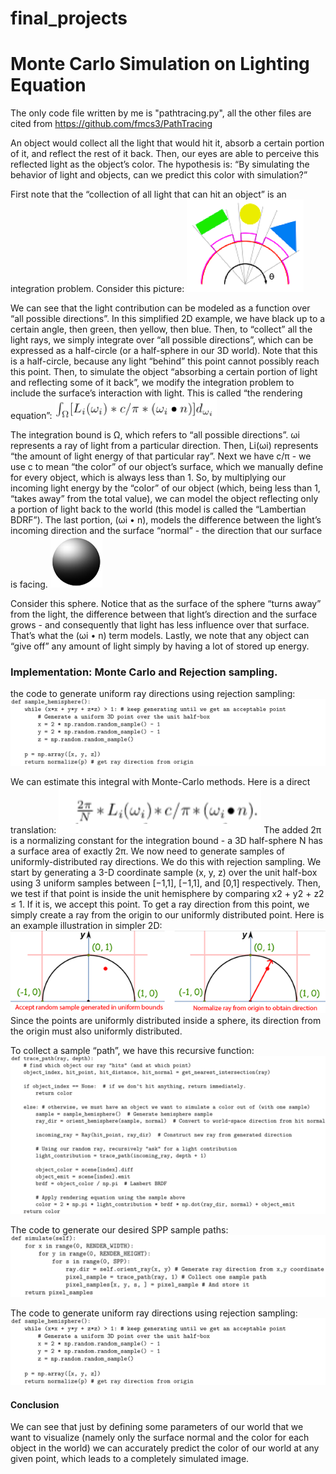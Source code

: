 # final_projects
# Monte Carlo Simulation on Lighting Equation

The only code file written by me is "pathtracing.py", all the other files are cited from https://github.com/fmcs3/PathTracing

An object would collect all the light that would hit it, absorb a certain portion of it, and reflect the rest of it back. Then, our eyes are able to perceive this reflected light as the object’s color. The hypothesis is: “By simulating the behavior of light and objects, can we predict this color with simulation?”

First note that the “collection of all light that can hit an object” is an integration problem. Consider this picture:
![alt text](https://github.com/sophiesummer/final_projects/blob/master/pictures/p1.png " ")

We can see that the light contribution can be modeled as a function over “all possible directions”. In this simplified 2D example, we have black up to a certain angle, then green, then yellow, then blue. Then, to “collect” all the light rays, we simply integrate over “all possible directions”, which can be expressed as a half-circle (or a half-sphere in our 3D world). Note that this is a half-circle, because any light “behind” this point cannot possibly reach this point. Then, to simulate the object “absorbing a certain portion of light and reflecting some of it back”, we modify the integration problem to include the surface’s interaction with light. This is called “the rendering equation”:
![alt text](https://github.com/sophiesummer/final_projects/blob/master/pictures/p2.png " ")

The integration bound is Ω, which refers to “all possible directions”. ωi represents a ray of light from a particular direction. Then, Li(ωi) represents “the amount of light energy of that particular ray”. Next we have c/π - we use c to mean “the color” of our object’s surface, which we manually define for every object, which is always less than 1. So, by multiplying our incoming light energy by the “color” of our object (which, being less than 1, “takes away” from the total value), we can model the object reflecting only a portion of light back to the world (this model is called the “Lambertian BDRF”). The last portion, (ωi • n), models the difference between the light’s incoming direction and the surface “normal” - the direction that our surface is facing.
![alt text](https://github.com/sophiesummer/final_projects/blob/master/pictures/p3.png " ")

Consider this sphere. Notice that as the surface of the sphere “turns away” from the light, the difference between that light’s direction and the surface grows - and consequently that light has less influence over that surface. That’s what the (ωi • n) term models. Lastly, we note that any object can “give off” any amount of light simply by having a lot of stored up energy.

### Implementation: Monte Carlo and Rejection sampling.
the code to generate uniform ray directions using rejection sampling:
![alt text](https://github.com/sophiesummer/final_projects/blob/master/pictures/p10.png " ")

We can estimate this integral with Monte-Carlo methods. Here is a direct translation:
![alt text](https://github.com/sophiesummer/final_projects/blob/master/pictures/p8.png " ")
The added 2π is a normalizing constant for the integration bound - a 3D half-sphere N has a surface area of exactly 2π. We now need to generate samples of uniformly-distributed ray directions. We do this with rejection sampling. We start by generating a 3-D coordinate sample (x, y, z) over the unit half-box using 3 uniform samples between [−1,1], [−1,1], and [0,1] respectively. Then, we test if that point is inside the unit hemisphere by comparing x2 + y2 + z2 ≤ 1. If it is, we accept this point. To get a ray direction from this point, we simply create a ray from the origin to our uniformly distributed point. Here is an example illustration in simpler 2D:
![alt text](https://github.com/sophiesummer/final_projects/blob/master/pictures/p4.png " ")
Since the points are uniformly distributed inside a sphere, its direction from the origin must also uniformly distributed.

To collect a sample “path”, we have this recursive function:
![alt text](https://github.com/sophiesummer/final_projects/blob/master/pictures/p9.png " ")

The code to generate our desired SPP sample paths:
![alt text](https://github.com/sophiesummer/final_projects/blob/master/pictures/p11.png " ")

The code to generate uniform ray directions using rejection sampling:
![alt text](https://github.com/sophiesummer/final_projects/blob/master/pictures/p10.png " ")


#### Conclusion
We can see that just by defining some parameters of our world that we want to visualize (namely only the surface normal and the color for each object in the world) we can accurately predict the color of our world at any given point, which leads to a completely simulated image.
